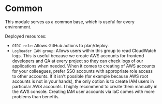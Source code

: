 # Common
This module serves as a common base, which is useful for every environment.

Deployed resources:
- `OIDC role`: Allows GitHub actions to plan/deploy.
- `LogReader IAM group`: Allows users within this group to read CloudWatch logs. This is useful because we create AWS
	accounts for frontend developers and QA at every project so they can check logs of our applications when needed. When
  it comes to creating of AWS accounts for your colleagues, prefer SSO accounts with appropriate role access to other
  accounts. If it isn't possible (for example because AWS root accounts is not in your hands), the only option is to
  create IAM users in particular AWS accounts. I highly recommend to create them manually in the AWS console. Creating IAM
  user accounts via IaC comes with more problems than benefits.
